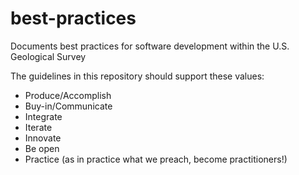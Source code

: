 # best-practices
Documents best practices for software development within the U.S. Geological Survey

The guidelines in this repository should support these values:
- Produce/Accomplish 
- Buy-in/Communicate
- Integrate
- Iterate
- Innovate
- Be open
- Practice (as in practice what we preach, become practitioners!)
